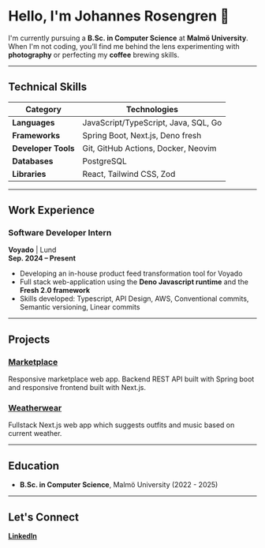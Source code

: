 # Hello, I'm Johannes Rosengren 👋

I'm currently pursuing a **B.Sc. in Computer Science** at **Malmö University**. When I'm not coding, you’ll find me behind the lens experimenting with **photography** or perfecting my **coffee** brewing skills.

---

## Technical Skills

| **Category**         | **Technologies**                                                               |
|----------------------|--------------------------------------------------------------------------------|
| **Languages**        | JavaScript/TypeScript, Java, SQL, Go                                           |
| **Frameworks**       | Spring Boot, Next.js, Deno fresh                                               |
| **Developer Tools**  | Git, GitHub Actions, Docker, Neovim                                            |
| **Databases**        | PostgreSQL                                                                     |
| **Libraries**        | React, Tailwind CSS, Zod                                                       |

---

## Work Experience
### Software Developer Intern
**Voyado** | Lund  
**Sep. 2024 – Present**  
- Developing an in-house product feed transformation tool for Voyado  
- Full stack web-application using the **Deno Javascript runtime** and the **Fresh 2.0 framework**  
- Skills developed: Typescript, API Design, AWS, Conventional commits, Semantic versioning, Linear commits

---

## Projects
### [Marketplace](https://github.com/luxcorel/marketplace)
Responsive marketplace web app. Backend REST API built with Spring boot and responsive frontend built with Next.js.

### [Weatherwear](https://github.com/Luxcorel/weatherwear)
Fullstack Next.js web app which suggests outfits and music based on current weather.

---

## Education
- **B.Sc. in Computer Science**, Malmö University (2022 - 2025)

---

## Let's Connect
**[LinkedIn](https://www.linkedin.com/in/johannes-rosengren)**
